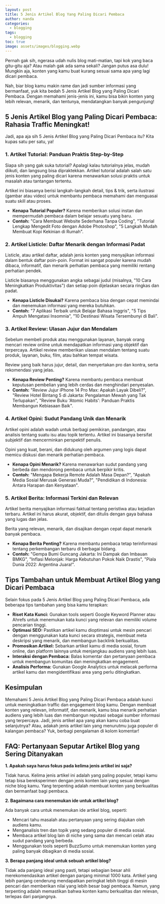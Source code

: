 ```yaml
---
layout: post
title: 5 Jenis Artikel Blog Yang Paling Dicari Pembaca
author: nanda
categories:
  - blogging
tags:
  - blogging
toc: true
image: assets/images/blogging.webp
---
```



Pernah gak sih, ngerasa udah nulis blog mati-matian, tapi kok yang baca gitu-gitu aja? Atau malah gak ada sama sekali? Jangan putus asa dulu! Mungkin aja, konten yang kamu buat kurang sesuai sama apa yang lagi dicari pembaca.

Nah, biar blog kamu makin rame dan jadi sumber informasi yang bermanfaat, yuk kita bedah 5 Jenis Artikel Blog yang Paling Dicari Pembaca. Dengan memahami jenis-jenis ini, kamu bisa bikin konten yang lebih relevan, menarik, dan tentunya, mendatangkan banyak pengunjung!

## 5 Jenis Artikel Blog yang Paling Dicari Pembaca: Rahasia Traffic Meningkat!

Jadi, apa aja sih 5 Jenis Artikel Blog yang Paling Dicari Pembaca itu? Kita kupas satu per satu, ya!

### 1\. Artikel Tutorial: Panduan Praktis Step-by-Step

Siapa sih yang gak suka tutorial? Apalagi kalau tutorialnya jelas, mudah diikuti, dan langsung bisa dipraktekkan. Artikel tutorial adalah salah satu jenis konten yang paling dicari karena menawarkan solusi praktis untuk masalah atau tantangan tertentu.

Artikel ini biasanya berisi langkah-langkah detail, tips & trik, serta ilustrasi (gambar atau video) untuk membantu pembaca memahami dan menguasai suatu skill atau proses.

- **Kenapa Tutorial Populer?** Karena memberikan solusi instan dan mempermudah pembaca dalam belajar sesuatu yang baru.
- **Contoh:** "Cara Membuat Website Sederhana Tanpa Coding", "Tutorial Lengkap Mengedit Foto dengan Adobe Photoshop", "5 Langkah Mudah Membuat Kopi Kekinian di Rumah".

### 2\. Artikel Listicle: Daftar Menarik dengan Informasi Padat

Listicle, atau artikel daftar, adalah jenis konten yang menyajikan informasi dalam bentuk daftar poin-poin. Format ini sangat populer karena mudah dibaca, informatif, dan menarik perhatian pembaca yang memiliki rentang perhatian pendek.

Listicle biasanya menggunakan angka sebagai judul (misalnya, "10 Cara Meningkatkan Produktivitas") dan setiap poin dijelaskan secara ringkas dan padat.

- **Kenapa Listicle Disukai?** Karena pembaca bisa dengan cepat memindai dan menemukan informasi yang mereka butuhkan.
- **Contoh:** "7 Aplikasi Terbaik untuk Belajar Bahasa Inggris", "5 Tips Ampuh Mengatasi Insomnia", "10 Destinasi Wisata Tersembunyi di Bali".

### 3\. Artikel Review: Ulasan Jujur dan Mendalam

Sebelum membeli produk atau menggunakan layanan, banyak orang mencari review online untuk mendapatkan informasi yang objektif dan terpercaya. Artikel review memberikan ulasan mendalam tentang suatu produk, layanan, buku, film, atau bahkan tempat wisata.

Review yang baik harus jujur, detail, dan menyertakan pro dan kontra, serta rekomendasi yang jelas.

- **Kenapa Review Penting?** Karena membantu pembaca membuat keputusan pembelian yang lebih cerdas dan menghindari penyesalan.
- **Contoh:** "Review Jujur iPhone 14 Pro Max: Apakah Layak Dibeli?", "Review Hotel Bintang 5 di Jakarta: Pengalaman Mewah yang Tak Terlupakan", "Review Buku 'Atomic Habits': Panduan Praktis Membangun Kebiasaan Baik".

### 4\. Artikel Opini: Sudut Pandang Unik dan Menarik

Artikel opini adalah wadah untuk berbagi pemikiran, pandangan, atau analisis tentang suatu isu atau topik tertentu. Artikel ini biasanya bersifat subjektif dan mencerminkan perspektif penulis.

Opini yang kuat, berani, dan didukung oleh argumen yang logis dapat memicu diskusi dan menarik perhatian pembaca.

- **Kenapa Opini Menarik?** Karena menawarkan sudut pandang yang berbeda dan mendorong pembaca untuk berpikir kritis.
- **Contoh:** "Mengapa Bekerja Remote Adalah Masa Depan?", "Apakah Media Sosial Merusak Generasi Muda?", "Pendidikan di Indonesia: Antara Harapan dan Kenyataan".

### 5\. Artikel Berita: Informasi Terkini dan Relevan

Artikel berita menyajikan informasi faktual tentang peristiwa atau kejadian terbaru. Artikel ini harus akurat, objektif, dan ditulis dengan gaya bahasa yang lugas dan jelas.

Berita yang relevan, menarik, dan disajikan dengan cepat dapat menarik banyak pembaca.

- **Kenapa Berita Penting?** Karena membantu pembaca tetap terinformasi tentang perkembangan terbaru di berbagai bidang.
- **Contoh:** "Gempa Bumi Guncang Jakarta: Ini Dampak dan Imbauan BMKG", "Inflasi Melonjak: Harga Kebutuhan Pokok Naik Drastis", "Piala Dunia 2022: Argentina Juara!".

## Tips Tambahan untuk Membuat Artikel Blog yang Dicari Pembaca

Selain fokus pada 5 Jenis Artikel Blog yang Paling Dicari Pembaca, ada beberapa tips tambahan yang bisa kamu terapkan:

- **Riset Kata Kunci:** Gunakan tools seperti Google Keyword Planner atau Ahrefs untuk menemukan kata kunci yang relevan dan memiliki volume pencarian tinggi.
- **Optimasi SEO:** Pastikan artikel kamu dioptimasi untuk mesin pencari dengan menggunakan kata kunci secara strategis, membuat meta deskripsi yang menarik, dan membangun backlink berkualitas.
- **Promosikan Artikel:** Sebarkan artikel kamu di media sosial, forum online, dan platform lainnya untuk menjangkau audiens yang lebih luas.
- **Interaksi dengan Pembaca:** Balas komentar dan pertanyaan pembaca untuk membangun komunitas dan meningkatkan engagement.
- **Analisis Performa:** Gunakan Google Analytics untuk melacak performa artikel kamu dan mengidentifikasi area yang perlu ditingkatkan.

## Kesimpulan

Memahami 5 Jenis Artikel Blog yang Paling Dicari Pembaca adalah kunci untuk meningkatkan traffic dan engagement blog kamu. Dengan membuat konten yang relevan, informatif, dan menarik, kamu bisa menarik perhatian audiens yang lebih luas dan membangun reputasi sebagai sumber informasi yang terpercaya. Jadi, jenis artikel apa yang akan kamu coba buat selanjutnya? Atau, adakah jenis artikel lain yang menurutmu juga populer di kalangan pembaca? Yuk, berbagi pengalaman di kolom komentar!

## FAQ: Pertanyaan Seputar Artikel Blog yang Sering Ditanyakan

**1\. Apakah saya harus fokus pada kelima jenis artikel ini saja?**

Tidak harus. Kelima jenis artikel ini adalah yang paling populer, tetapi kamu tetap bisa bereksperimen dengan jenis konten lain yang sesuai dengan niche blog kamu. Yang terpenting adalah membuat konten yang berkualitas dan bermanfaat bagi pembaca.

**2\. Bagaimana cara menemukan ide untuk artikel blog?**

Ada banyak cara untuk menemukan ide artikel blog, seperti:

- Mencari tahu masalah atau pertanyaan yang sering diajukan oleh audiens kamu.
- Menganalisis tren dan topik yang sedang populer di media sosial.
- Membaca artikel blog lain di niche yang sama dan mencari celah atau sudut pandang yang berbeda.
- Menggunakan tools seperti BuzzSumo untuk menemukan konten yang paling banyak dibagikan di media sosial.

**3\. Berapa panjang ideal untuk sebuah artikel blog?**

Tidak ada panjang ideal yang pasti, tetapi sebagian besar ahli merekomendasikan artikel dengan panjang minimal 1000 kata. Artikel yang lebih panjang cenderung mendapatkan peringkat lebih tinggi di mesin pencari dan memberikan nilai yang lebih besar bagi pembaca. Namun, yang terpenting adalah memastikan bahwa konten kamu berkualitas dan relevan, terlepas dari panjangnya.

